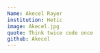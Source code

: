```yaml
---
Name: Akecel Rayer
institution: Hetic
image: Akecel.jpg 
quote: Think twice code once
github: Akecel
---
```

